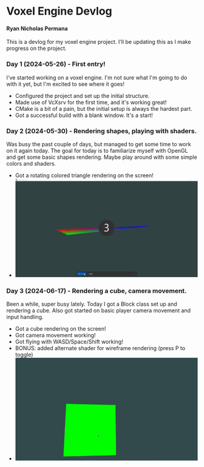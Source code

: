 # Voxel Engine Devlog
#### Ryan Nicholas Permana

This is a devlog for my voxel engine project. I'll be updating this as I make progress on the project.

### Day 1 (2024-05-26) - First entry!
I've started working on a voxel engine. I'm not sure what I'm going to do with it yet, but I'm excited to see where it goes!
- Configured the project and set up the initial structure.
- Made use of VcXsrv for the first time, and it's working great!
- CMake is a bit of a pain, but the initial setup is always the hardest part.
- Got a successful build with a blank window. It's a start!

### Day 2 (2024-05-30) - Rendering shapes, playing with shaders.
Was busy the past couple of days, but managed to get some time to work on it again today. The goal for today is to familiarize myself with OpenGL and get some basic shapes rendering. Maybe play around with some simple colors and shaders.
- Got a rotating colored triangle rendering on the screen!
- ![Day 2 Progress](/devlog_assets/day_2.gif)

### Day 3 (2024-06-17) - Rendering a cube, camera movement.
Been a while, super busy lately. Today I got a Block class set up and rendering a cube. Also got started on basic player camera movement and input handling.
- Got a cube rendering on the screen!
- Got camera movement working!
- Got flying with WASD/Space/Shift working!
- BONUS: added alternate shader for wireframe rendering (press P to toggle)
- ![Day 3 Progress](/devlog_assets/day_3.gif)